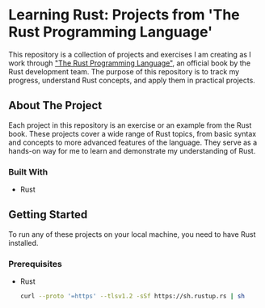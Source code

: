 # Learning Rust: Projects from 'The Rust Programming Language'

This repository is a collection of projects and exercises I am creating as I work through ["The Rust Programming Language"](https://doc.rust-lang.org/book/title-page.html), an official book by the Rust development team. The purpose of this repository is to track my progress, understand Rust concepts, and apply them in practical projects.

## About The Project

Each project in this repository is an exercise or an example from the Rust book. These projects cover a wide range of Rust topics, from basic syntax and concepts to more advanced features of the language. They serve as a hands-on way for me to learn and demonstrate my understanding of Rust.

### Built With

- Rust

## Getting Started

To run any of these projects on your local machine, you need to have Rust installed.

### Prerequisites

- Rust
  ```sh
  curl --proto '=https' --tlsv1.2 -sSf https://sh.rustup.rs | sh

